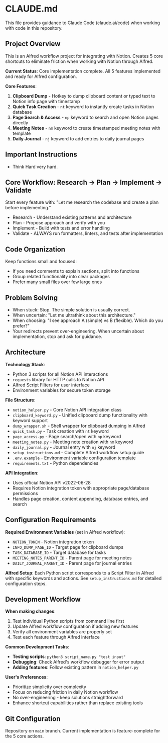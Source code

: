 # CLAUDE.md

This file provides guidance to Claude Code (claude.ai/code) when working with code in this repository.

## Project Overview

This is an Alfred workflow project for integrating with Notion. Creates 5 core shortcuts to eliminate friction when working with Notion through Alfred.

**Current Status**: Core implementation complete. All 5 features implemented and ready for Alfred configuration.

**Core Features**:
1. **Clipboard Dump** - Hotkey to dump clipboard content or typed text to Notion info page with timestamp
2. **Quick Task Creation** - `nt` keyword to instantly create tasks in Notion database  
3. **Page Search & Access** - `np` keyword to search and open Notion pages directly
4. **Meeting Notes** - `nm` keyword to create timestamped meeting notes with template
5. **Daily Journal** - `nj` keyword to add entries to daily journal pages

## Important Instructions
- Think Hard very hard.

## Core Workflow: Research → Plan → Implement → Validate
Start every feature with: "Let me research the codebase and create a plan before implementing."

- Research - Understand existing patterns and architecture
- Plan - Propose approach and verify with you
- Implement - Build with tests and error handling
- Validate - ALWAYS run formatters, linters, and tests after implementation

## Code Organization
Keep functions small and focused:

- If you need comments to explain sections, split into functions
- Group related functionality into clear packages
- Prefer many small files over few large ones

## Problem Solving
- When stuck: Stop. The simple solution is usually correct.
- When uncertain: "Let me ultrathink about this architecture."
- When choosing: "I see approach A (simple) vs B (flexible). Which do you prefer?"
- Your redirects prevent over-engineering. When uncertain about implementation, stop and ask for guidance.

## Architecture

**Technology Stack**:
- Python 3 scripts for all Notion API interactions
- `requests` library for HTTP calls to Notion API
- Alfred Script Filters for user interface
- Environment variables for secure token storage

**File Structure**:
- `notion_helper.py` - Core Notion API integration class
- `clipboard_keyword.py` - Unified clipboard dump functionality with keyword support
- `dump_wrapper.sh` - Shell wrapper for clipboard dumping in Alfred
- `quick_task.py` - Task creation with `nt` keyword
- `page_access.py` - Page search/open with `np` keyword
- `meeting_notes.py` - Meeting note creation with `nm` keyword
- `daily_journal.py` - Journal entry with `nj` keyword
- `setup_instructions.md` - Complete Alfred workflow setup guide
- `.env.example` - Environment variable configuration template
- `requirements.txt` - Python dependencies

**API Integration**:
- Uses official Notion API v2022-06-28
- Requires Notion integration token with appropriate page/database permissions
- Handles page creation, content appending, database entries, and search

## Configuration Requirements

**Required Environment Variables** (set in Alfred workflow):
- `NOTION_TOKEN` - Notion integration token
- `INFO_DUMP_PAGE_ID` - Target page for clipboard dumps
- `TASK_DATABASE_ID` - Target database for tasks  
- `MEETING_NOTES_PARENT_ID` - Parent page for meeting notes
- `DAILY_JOURNAL_PARENT_ID` - Parent page for journal entries

**Alfred Setup**:
Each Python script corresponds to a Script Filter in Alfred with specific keywords and actions. See `setup_instructions.md` for detailed configuration steps.

## Development Workflow

**When making changes**:
1. Test individual Python scripts from command line first
2. Update Alfred workflow configuration if adding new features
3. Verify all environment variables are properly set
4. Test each feature through Alfred interface

**Common Development Tasks**:
- **Testing scripts**: `python3 script_name.py "test input"`
- **Debugging**: Check Alfred's workflow debugger for error output
- **Adding features**: Follow existing pattern in `notion_helper.py`

**User's Preferences**:
- Prioritize simplicity over complexity
- Focus on reducing friction in daily Notion workflow  
- No over-engineering - keep solutions straightforward
- Enhance shortcut capabilities rather than replace existing tools

## Git Configuration

Repository on `main` branch. Current implementation is feature-complete for the 5 core actions.
